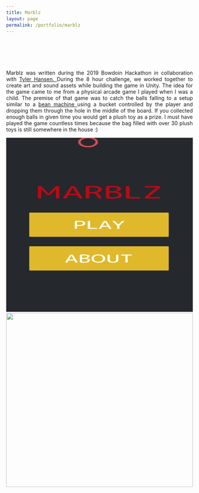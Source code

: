 ```yaml
---
title: Marblz
layout: page
permalink: /portfolio/marblz
---
```

<head>
<style>
.center {
  display: block;
  margin-left: auto;
  margin-right: auto;
  width: 100%;
}

.pagination {
    display: inline-block;
}
.pagination a {
    color: black;
    float: left;
    padding: 8px 16px;
    text-decoration: none;
    text-align: center;
}

.pagination a.active {
    background-color: white;
    color: #4b0082;
}

.pagination a:hover:not(.active) {color: #aa33ff;}

 .overlay {
 position: absolute;
 top: 0;
 bottom: 0;
 left: 0;
 right: 0;
 height: 100%;
 width: 100%;
 opacity: 0;
 transition: .5s ease;
 background-color: black;
}

.container {
 position: relative;
 width: 100%;
}

.container:hover .overlay {
 opacity: 0.5;
}

/* Three image containers (use 25% for four, and 50% for two, etc) */
.column {
  float: left;
  width: 50%;
  padding: 5px;
}

/* Clear floats after image containers */
.row::after {
  content: "";
  clear: both;
  display: table;
}

</style>
</head>

<p align="justify" style="margin-top: 6rem;">
Marblz was written during the 2019 Bowdoin Hackathon in collaboration with <a href="https://www.linkedin.com/in/tylerhansencode/"> Tyler Hansen. </a> During the 8 hour challenge, we worked together to create art and sound assets while building the game in Unity. The idea for the game came to me from a physical arcade game I played when I was a child. The premise of that game was to catch the balls falling to a setup similar to a <a href="https://en.wikipedia.org/wiki/Bean_machine"> bean machine </a> using a bucket controlled by the player and dropping them through the hole in the middle of the board. If you collected enough balls in given time you would get a plush toy as a prize. I must have played the game countless times because the bag filled with over 30 plush toys is still somewhere in the house :) </p>

<div class="row">
    <div class="column">
        <img src="/assets/marblz/main_menu.png" style="width:100%; height:470px">
    </div>
    <div class="column">
        <img src="/assets/marblz/gameplay.gif" style="width:100%; height:470px">
    </div>
</div>
